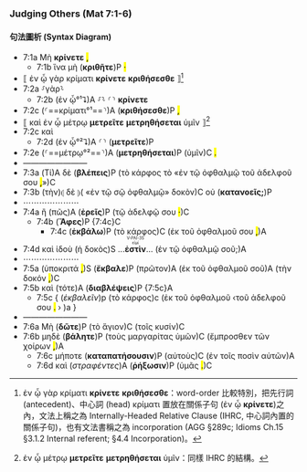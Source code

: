 ### Judging Others (Mat 7:1-6)


#### 句法圖析 (Syntax Diagram)

- 7:1a Μὴ <strong>κρίνετε</strong> <mark class="pm">,</mark>
	- 7:1b ἵνα μὴ (<strong>κριθῆτε</strong>)P <mark class="pm">·</mark>
- ⟦ ἐν ᾧ γὰρ κρίματι <strong>κρίνετε</strong> <strong>κριθήσεσθε</strong> ⟧[^1]
- 7:2a ⸉γὰρ⸊
	- 7:2b (ἐν ᾧ°¹⮧)A ⸉⸊ ⸂⸃ <strong>κρίνετε</strong> 
- 7:2c (⸂==κρίματι°¹==⸃)A (<strong>κριθήσεσθε</strong>)P <mark class="pm">,</mark>
- ⟦ καὶ ἐν ᾧ μέτρῳ <strong>μετρεῖτε</strong> <strong>μετρηθήσεται</strong> ὑμῖν</mark> ⟧[^2]
- 7:2c καὶ 
	- 7:2d (ἐν ᾧ°²⮧)A ⸂⸃ (<strong>μετρεῖτε</strong>)P
- 7:2e (⸂==μέτρῳ°²==⸃)A (<strong>μετρηθήσεται</strong>)P (ὑμῖν)C <mark class="pm">.</mark>
- ————————
- 7:3a (Τί)A δὲ (<strong><strong>βλέπεις</strong></strong>)P (τὸ κάρφος τὸ «ἐν τῷ ὀφθαλμῷ τοῦ ἀδελφοῦ σου <mark class="pm">,</mark>»)C
- 7:3b (τὴν)⦇ δὲ ⦈( «ἐν τῷ σῷ ὀφθαλμῷ» δοκὸν)C οὐ (<strong>κατανοεῖς;</strong>)P 
- ⋯⋯⋯⋯⋯⋯⋯
- 7:4a ἢ (πῶς)A (<strong><strong>ἐρεῖς</strong></strong>)P (τῷ ἀδελφῷ σου <mark class="pm">·</mark>)C
	- 7:4b (<strong><strong>Ἄφες</strong></strong>)P {7:4c}C
		- 7:4c (<strong><strong>ἐκβάλω</strong></strong>)P (τὸ κάρφος)C (ἐκ τοῦ ὀφθαλμοῦ σου <mark class="pm">,</mark>)A
- 7:4d καὶ ἰδοὺ (ἡ δοκὸς)S ...<RUBY><ruby><strong>ἐστὶν</strong><rt>εἰμί</rt></ruby><rt>V-PAI-3S</rt></RUBY>... (ἐν τῷ ὀφθαλμῷ σοῦ;)A 
- ⋯⋯⋯⋯⋯⋯⋯
- 7:5a (ὑποκριτά <mark class="pm">,</mark>)S (<strong><strong>ἔκβαλε</strong></strong>)P (πρῶτον)A (ἐκ τοῦ ὀφθαλμοῦ σοῦ)A (τὴν δοκόν <mark class="pm">,</mark>)C
- 7:5b καὶ (τότε)A (<strong><strong>διαβλέψεις</strong></strong>)P {7:5c}A
	- 7:5c { (<em>ἐκβαλεῖν</em>)p (τὸ κάρφος)c (ἐκ τοῦ ὀφθαλμοῦ ‹τοῦ ἀδελφοῦ σου <mark class="pm">.</mark> › )a }
- ————————
- 7:6a Μὴ (<strong><strong>δῶτε</strong></strong>)P (τὸ ἅγιον)C (τοῖς κυσίν)C
- 7:6b μηδὲ (<strong><strong>βάλητε</strong></strong>)P (τοὺς μαργαρίτας ὑμῶν)C (ἔμπροσθεν τῶν χοίρων <mark class="pm">,</mark>)A
	- 7:6c μήποτε (<strong><strong>καταπατήσουσιν</strong></strong>)P (αὐτοὺς)C (ἐν τοῖς ποσὶν αὐτῶν)A
	- 7:6d καὶ (<em><em>στραφέντες</em></em>)A (<strong><strong>ῥήξωσιν</strong></strong>)P (ὑμᾶς <mark class="pm">.</mark>)C

[^1]: ἐν ᾧ γὰρ κρίματι **κρίνετε** **κριθήσεσθε**：word-order 比較特別，把先行詞 (antecedent)、中心詞 (head) κρίματι 置放在關係子句 (ἐν ᾧ **κρίνετε**)之內，文法上稱之為 Internally-Headed Relative Clause (IHRC, 中心詞內置的關係子句)，也有文法書稱之為 incorporation (AGG §289c; Idioms Ch.15 §3.1.2 Internal referent; §4.4 Incorporation)。
[^2]: ἐν ᾧ μέτρῳ **μετρεῖτε** **μετρηθήσεται** ὑμῖν：同樣 IHRC 的結構。